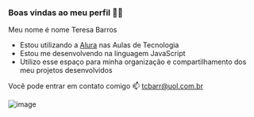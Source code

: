 ### Boas vindas ao meu perfil 💙💙
Meu nome é nome Teresa Barros

- Estou utilizando a [Alura](https://www.alura.com.br) nas Aulas de Tecnologia
- Estou me desenvolvendo na linguagem JavaScript
- Utilizo esse espaço para minha organização e compartilhamento dos meu projetos desenvolvidos
  
Você pode entrar em contato comigo 📫
tcbarr@uol.com.br


![image](https://github.com/user-attachments/assets/8053fe61-f361-4831-80f4-da364ed5d738)
